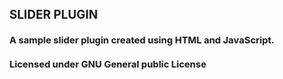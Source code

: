 ## SLIDER PLUGIN
### A sample slider plugin created using HTML and JavaScript.
### Licensed under GNU General public License
